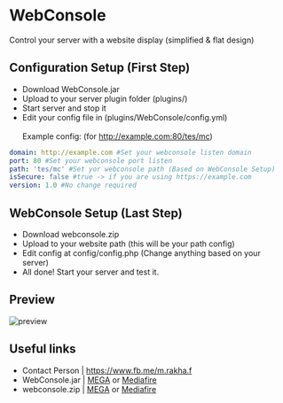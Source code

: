 # WebConsole
Control your server with a website display (simplified &amp; flat design)

## Configuration Setup (First Step)
* Download WebConsole.jar
* Upload to your server plugin folder (plugins/)
* Start server and stop it
* Edit your config file in (plugins/WebConsole/config.yml)
<br><br>
Example config: (for http://example.com:80/tes/mc)<br>
```yml
domain: http://example.com #Set your webconsole listen domain
port: 80 #Set your webconsole port listen
path: 'tes/mc' #Set yor webconsole path (Based on WebConsole Setup)
isSecure: false #true -> if you are using https://example.com
version: 1.0 #No change required
```

## WebConsole Setup (Last Step)
* Download webconsole.zip
* Upload to your website path (this will be your path config)
* Edit config at config/config.php (Change anything based on your server)
* All done! Start your server and test it.

## Preview
![preview](https://image.prntscr.com/image/f2nAI6VtQES5WzuXHG-aDA.png)

## Useful links
* Contact Person | https://www.fb.me/m.rakha.f
* WebConsole.jar | [MEGA](https://mega.nz/#!OVkTUAJQ!cmSZqJ2T2dPJ0cuKMUBzyR7qow4sNMaHVa7Q1Xrk2nU) or [Mediafire](http://www.mediafire.com/file/449ek7vv2cthn1j/WebConsole.jar/file)
* webconsole.zip | [MEGA](https://mega.nz/#!6VsRkarY!Ik2amohYdtBkqNyh0wpH3VulU9ZTvaejhGlQUeY5bWU) or [Mediafire](http://www.mediafire.com/file/6nxqxipq5a78wmr/webserver.zip/file)
